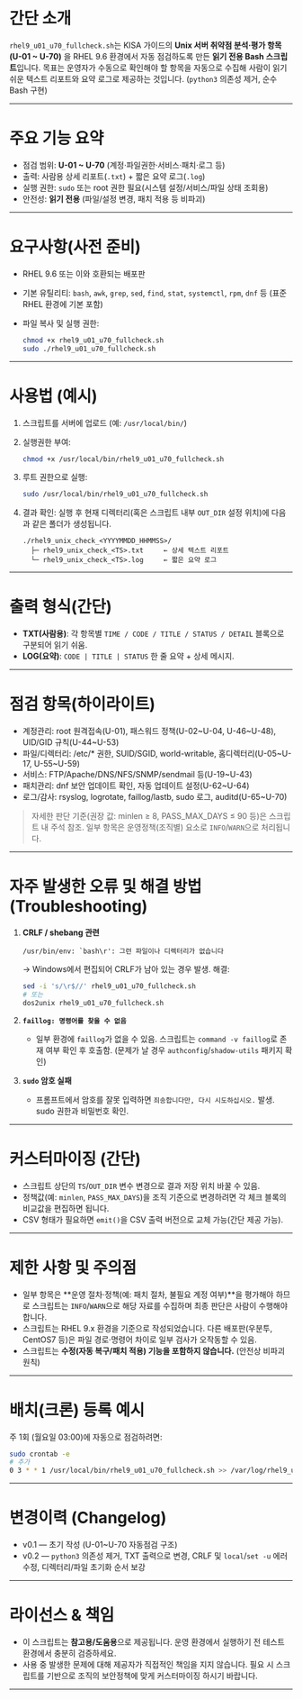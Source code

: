 # 간단 소개
`rhel9_u01_u70_fullcheck.sh`는 KISA 가이드의 **Unix 서버 취약점 분석·평가 항목(U-01 ~ U-70)** 을 RHEL 9.6 환경에서 자동 점검하도록 만든 **읽기 전용 Bash 스크립트**입니다.
목표는 운영자가 수동으로 확인해야 할 항목을 자동으로 수집해 사람이 읽기 쉬운 텍스트 리포트와 요약 로그로 제공하는 것입니다. (`python3` 의존성 제거, 순수 Bash 구현)

---

# 주요 기능 요약

* 점검 범위: **U-01 ~ U-70** (계정·파일권한·서비스·패치·로그 등)
* 출력: 사람용 상세 리포트(`.txt`) + 짧은 요약 로그(`.log`)
* 실행 권한: `sudo` 또는 root 권한 필요(시스템 설정/서비스/파일 상태 조회용)
* 안전성: **읽기 전용** (파일/설정 변경, 패치 적용 등 비파괴)

---

# 요구사항(사전 준비)

* RHEL 9.6 또는 이와 호환되는 배포판
* 기본 유틸리티: `bash`, `awk`, `grep`, `sed`, `find`, `stat`, `systemctl`, `rpm`, `dnf` 등 (표준 RHEL 환경에 기본 포함)
* 파일 복사 및 실행 권한:

  ```bash
  chmod +x rhel9_u01_u70_fullcheck.sh
  sudo ./rhel9_u01_u70_fullcheck.sh
  ```

---

# 사용법 (예시)

1. 스크립트를 서버에 업로드 (예: `/usr/local/bin/`)
2. 실행권한 부여:

   ```bash
   chmod +x /usr/local/bin/rhel9_u01_u70_fullcheck.sh
   ```
3. 루트 권한으로 실행:

   ```bash
   sudo /usr/local/bin/rhel9_u01_u70_fullcheck.sh
   ```
4. 결과 확인: 실행 후 현재 디렉터리(혹은 스크립트 내부 `OUT_DIR` 설정 위치)에 다음과 같은 폴더가 생성됩니다.

   ```
   ./rhel9_unix_check_<YYYYMMDD_HHMMSS>/
     ├─ rhel9_unix_check_<TS>.txt     ← 상세 텍스트 리포트
     └─ rhel9_unix_check_<TS>.log     ← 짧은 요약 로그
   ```

---

# 출력 형식(간단)

* **TXT(사람용)**: 각 항목별 `TIME / CODE / TITLE / STATUS / DETAIL` 블록으로 구분되어 읽기 쉬움.
* **LOG(요약)**: `CODE | TITLE | STATUS` 한 줄 요약 + 상세 메시지.

---

# 점검 항목(하이라이트)

* 계정관리: root 원격접속(U-01), 패스워드 정책(U-02~U-04, U-46~U-48), UID/GID 규칙(U-44~U-53)
* 파일/디렉터리: /etc/* 권한, SUID/SGID, world-writable, 홈디렉터리(U-05~U-17, U-55~U-59)
* 서비스: FTP/Apache/DNS/NFS/SNMP/sendmail 등(U-19~U-43)
* 패치관리: dnf 보안 업데이트 확인, 자동 업데이트 설정(U-62~U-64)
* 로그/감사: rsyslog, logrotate, faillog/lastb, sudo 로그, auditd(U-65~U-70)

> 자세한 판단 기준(권장 값: minlen ≥ 8, PASS_MAX_DAYS ≤ 90 등)은 스크립트 내 주석 참조. 일부 항목은 운영정책(조직별) 요소로 `INFO`/`WARN`으로 처리됩니다.

---

# 자주 발생한 오류 및 해결 방법 (Troubleshooting)

1. **CRLF / shebang 관련**

   ```
   /usr/bin/env: `bash\r': 그런 파일이나 디렉터리가 없습니다
   ```

   → Windows에서 편집되어 CRLF가 남아 있는 경우 발생.
   해결:

   ```bash
   sed -i 's/\r$//' rhel9_u01_u70_fullcheck.sh
   # 또는
   dos2unix rhel9_u01_u70_fullcheck.sh
   ```
   
2. **`faillog: 명령어를 찾을 수 없음`**

   * 일부 환경에 `faillog`가 없을 수 있음. 스크립트는 `command -v faillog`로 존재 여부 확인 후 호출함. (문제가 날 경우 `authconfig`/`shadow-utils` 패키지 확인)

3. **`sudo` 암호 실패**

   * 프롬프트에서 암호를 잘못 입력하면 `죄송합니다만, 다시 시도하십시오.` 발생. sudo 권한과 비밀번호 확인.

---

# 커스터마이징 (간단)

* 스크립트 상단의 `TS`/`OUT_DIR` 변수 변경으로 결과 저장 위치 바꿀 수 있음.
* 정책값(예: `minlen`, `PASS_MAX_DAYS`)을 조직 기준으로 변경하려면 각 체크 블록의 비교값을 편집하면 됩니다.
* CSV 형태가 필요하면 `emit()`을 CSV 출력 버전으로 교체 가능(간단 제공 가능).

---

# 제한 사항 및 주의점

* 일부 항목은 **운영 절차·정책(예: 패치 절차, 불필요 계정 여부)**을 평가해야 하므로 스크립트는 `INFO`/`WARN`으로 해당 자료를 수집하며 최종 판단은 사람이 수행해야 합니다.
* 스크립트는 RHEL 9.x 환경을 기준으로 작성되었습니다. 다른 배포판(우분투, CentOS7 등)은 파일 경로·명령어 차이로 일부 검사가 오작동할 수 있음.
* 스크립트는 **수정(자동 복구/패치 적용) 기능을 포함하지 않습니다.** (안전상 비파괴 원칙)

---

# 배치(크론) 등록 예시

주 1회 (월요일 03:00)에 자동으로 점검하려면:

```bash
sudo crontab -e
# 추가
0 3 * * 1 /usr/local/bin/rhel9_u01_u70_fullcheck.sh >> /var/log/rhel9_u01_u70_cron.log 2>&1
```

---

# 변경이력 (Changelog)

* v0.1 — 초기 작성 (U-01~U-70 자동점검 구조)
* v0.2 — `python3` 의존성 제거, TXT 출력으로 변경, CRLF 및 `local`/`set -u` 에러 수정, 디렉터리/파일 초기화 순서 보강

---

# 라이선스 & 책임

* 이 스크립트는 **참고용/도움용**으로 제공됩니다. 운영 환경에서 실행하기 전 테스트 환경에서 충분히 검증하세요.
* 사용 중 발생한 문제에 대해 제공자가 직접적인 책임을 지지 않습니다. 필요 시 스크립트를 기반으로 조직의 보안정책에 맞게 커스터마이징 하시기 바랍니다.

---
